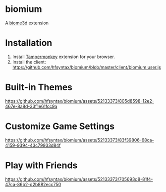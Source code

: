 # biomium
A [biome3d](http://biome3d.com/) extension

# Installation
1. Install [Tampermonkey](https://www.tampermonkey.net/) extension for your browser.
2. Install the client: https://github.com/hfsyntax/biomium/blob/master/client/biomium.user.js

# Built-in Themes

https://github.com/hfsyntax/biomium/assets/52133373/805d8598-12e2-467e-8a8d-33f1e61fcc9a

# Customize Game Settings

https://github.com/hfsyntax/biomium/assets/52133373/83f39806-68ca-4159-9394-43c79933d84f

# Play with Friends

https://github.com/hfsyntax/biomium/assets/52133373/705693d8-81f4-47ca-86b2-d2b882ecc750
